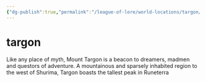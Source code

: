 ```yaml
---
{"dg-publish":true,"permalink":"/league-of-lore/world-locations/targon/"}
---
```


# targon

Like any place of myth, Mount Targon is a beacon to dreamers, madmen and questors of adventure. A mountainous and sparsely inhabited region to the west of Shurima, Targon boasts the tallest peak in Runeterra